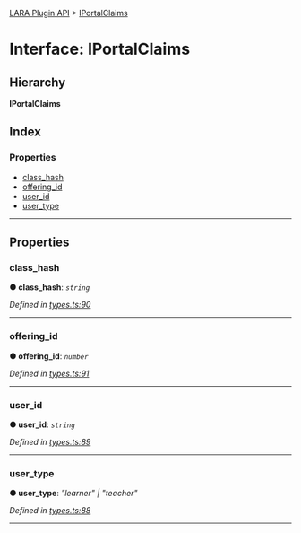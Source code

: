 [LARA Plugin API](../README.md) > [IPortalClaims](../interfaces/iportalclaims.md)

# Interface: IPortalClaims

## Hierarchy

**IPortalClaims**

## Index

### Properties

* [class_hash](iportalclaims.md#class_hash)
* [offering_id](iportalclaims.md#offering_id)
* [user_id](iportalclaims.md#user_id)
* [user_type](iportalclaims.md#user_type)

---

## Properties

<a id="class_hash"></a>

###  class_hash

**● class_hash**: *`string`*

*Defined in [types.ts:90](https://github.com/concord-consortium/lara/blob/d238af32/lara-typescript/src/plugin-api/types.ts#L90)*

___
<a id="offering_id"></a>

###  offering_id

**● offering_id**: *`number`*

*Defined in [types.ts:91](https://github.com/concord-consortium/lara/blob/d238af32/lara-typescript/src/plugin-api/types.ts#L91)*

___
<a id="user_id"></a>

###  user_id

**● user_id**: *`string`*

*Defined in [types.ts:89](https://github.com/concord-consortium/lara/blob/d238af32/lara-typescript/src/plugin-api/types.ts#L89)*

___
<a id="user_type"></a>

###  user_type

**● user_type**: *"learner" \| "teacher"*

*Defined in [types.ts:88](https://github.com/concord-consortium/lara/blob/d238af32/lara-typescript/src/plugin-api/types.ts#L88)*

___

